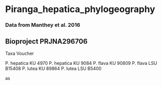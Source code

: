 # Piranga_hepatica_phylogeography


### Data from Manthey et al. 2016 #### 
## Bioproject PRJNA296706 #### 


Taxa                  Voucher     

P. hepatica           KU 4970
P. hepatica           KU 9084
P. flava              KU 90809
P. flava              LSU B15408
P. lutea              KU 89864 
P. lutea              LSU B5400





as
